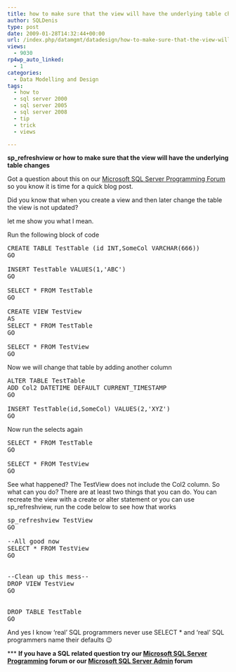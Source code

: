 ```yaml
---
title: how to make sure that the view will have the underlying table changes by using sp_refreshview
author: SQLDenis
type: post
date: 2009-01-28T14:32:44+00:00
url: /index.php/datamgmt/datadesign/how-to-make-sure-that-the-view-will-have/
views:
  - 9030
rp4wp_auto_linked:
  - 1
categories:
  - Data Modelling and Design
tags:
  - how to
  - sql server 2000
  - sql server 2005
  - sql server 2008
  - tip
  - trick
  - views

---
```

**sp_refreshview or how to make sure that the view will have the underlying table changes**

Got a question about this on our [Microsoft SQL Server Programming Forum][1] so you know it is time for a quick blog post.

Did you know that when you create a view and then later change the table the view is not updated?
  
let me show you what I mean.
  
Run the following block of code

<pre>CREATE TABLE TestTable (id INT,SomeCol VARCHAR(666))
GO

INSERT TestTable VALUES(1,'ABC')
GO

SELECT * FROM TestTable
GO

CREATE VIEW TestView
AS
SELECT * FROM TestTable
GO

SELECT * FROM TestView
GO</pre>

Now we will change that table by adding another column

<pre>ALTER TABLE TestTable
ADD Col2 DATETIME DEFAULT CURRENT_TIMESTAMP
GO

INSERT TestTable(id,SomeCol) VALUES(2,'XYZ')
GO</pre>

Now run the selects again

<pre>SELECT * FROM TestTable
GO

SELECT * FROM TestView
GO</pre>

See what happened? The TestView does not include the Col2 column. So what can you do? There are at least two things that you can do. You can recreate the view with a create or alter statement or you can use sp_refreshview, run the code below to see how that works

<pre>sp_refreshview TestView
GO

--All good now
SELECT * FROM TestView
GO


--Clean up this mess--
DROP VIEW TestView
GO


DROP TABLE TestTable
GO</pre>

And yes I know &#8216;real&#8217; SQL programmers never use SELECT * and &#8216;real&#8217; SQL programmers name their defaults 😉



\*** **If you have a SQL related question try our [Microsoft SQL Server Programming][1] forum or our [Microsoft SQL Server Admin][2] forum**<ins></ins>

 [1]: http://forum.lessthandot.com/viewforum.php?f=17
 [2]: http://forum.lessthandot.com/viewforum.php?f=22